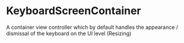 # KeyboardScreenContainer
A container view controller which by default handles the appearance / dismissal of the keyboard on the UI level (Resizing)

